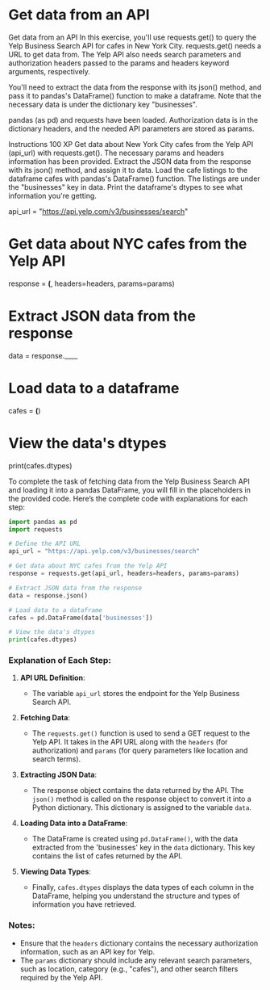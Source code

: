 # Get data from an API

Get data from an API
In this exercise, you'll use requests.get() to query the Yelp Business Search API for cafes in New York City. requests.get() needs a URL to get data from. The Yelp API also needs search parameters and authorization headers passed to the params and headers keyword arguments, respectively.

You'll need to extract the data from the response with its json() method, and pass it to pandas's DataFrame() function to make a dataframe. Note that the necessary data is under the dictionary key "businesses".

pandas (as pd) and requests have been loaded. Authorization data is in the dictionary headers, and the needed API parameters are stored as params.

Instructions
100 XP
Get data about New York City cafes from the Yelp API (api_url) with requests.get(). The necessary params and headers information has been provided.
Extract the JSON data from the response with its json() method, and assign it to data.
Load the cafe listings to the dataframe cafes with pandas's DataFrame() function. The listings are under the "businesses" key in data.
Print the dataframe's dtypes to see what information you're getting.

api_url = "https://api.yelp.com/v3/businesses/search"

# Get data about NYC cafes from the Yelp API
response = ____(____, 
                headers=headers, 
                params=params)

# Extract JSON data from the response
data = response.____

# Load data to a dataframe
cafes = ____(____)

# View the data's dtypes
print(cafes.dtypes)

To complete the task of fetching data from the Yelp Business Search API and loading it into a pandas DataFrame, you will fill in the placeholders in the provided code. Here’s the complete code with explanations for each step:

```python
import pandas as pd
import requests

# Define the API URL
api_url = "https://api.yelp.com/v3/businesses/search"

# Get data about NYC cafes from the Yelp API
response = requests.get(api_url, headers=headers, params=params)

# Extract JSON data from the response
data = response.json()

# Load data to a dataframe
cafes = pd.DataFrame(data['businesses'])

# View the data's dtypes
print(cafes.dtypes)
```

### Explanation of Each Step:

1. **API URL Definition**:
   - The variable `api_url` stores the endpoint for the Yelp Business Search API.

2. **Fetching Data**:
   - The `requests.get()` function is used to send a GET request to the Yelp API. It takes in the API URL along with the `headers` (for authorization) and `params` (for query parameters like location and search terms).

3. **Extracting JSON Data**:
   - The response object contains the data returned by the API. The `json()` method is called on the response object to convert it into a Python dictionary. This dictionary is assigned to the variable `data`.

4. **Loading Data into a DataFrame**:
   - The DataFrame is created using `pd.DataFrame()`, with the data extracted from the 'businesses' key in the `data` dictionary. This key contains the list of cafes returned by the API.

5. **Viewing Data Types**:
   - Finally, `cafes.dtypes` displays the data types of each column in the DataFrame, helping you understand the structure and types of information you have retrieved.

### Notes:
- Ensure that the `headers` dictionary contains the necessary authorization information, such as an API key for Yelp.
- The `params` dictionary should include any relevant search parameters, such as location, category (e.g., "cafes"), and other search filters required by the Yelp API.
